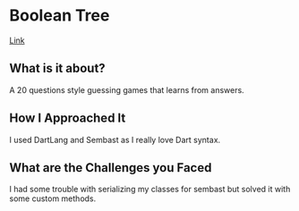 # Boolean Tree
[Link](https://github.com/OriontheCat/boolean-tree/)
## What is it about?
A 20 questions style guessing games that learns from answers.
## How I Approached It
I used DartLang and Sembast as I really love Dart syntax.
## What are the Challenges you Faced
I had some trouble with serializing my classes for sembast but solved it with some custom methods.
